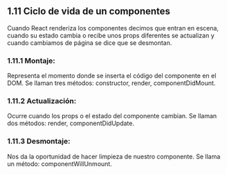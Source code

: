 ## 1.11 Ciclo de vida de un componentes

Cuando React renderiza los componentes decimos que entran en escena, cuando su
estado cambia o recibe unos props diferentes se actualizan y cuando cambiamos de
página se dice que se desmontan.

### 1.11.1 Montaje:

Representa el momento donde se inserta el código del componente en el DOM. Se
llaman tres métodos: constructor, render, componentDidMount.

### 1.11.2 Actualización:

Ocurre cuando los props o el estado del componente cambian. Se llaman dos
métodos: render, componentDidUpdate.

### 1.11.3 Desmontaje:

Nos da la oportunidad de hacer limpieza de nuestro componente. Se llama un
método: componentWillUnmount.

